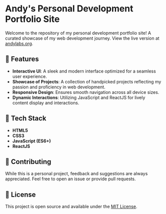 # Andy's Personal Development Portfolio Site

Welcome to the repository of my personal development portfolio site! A curated showcase of my web development journey. View the live version at [andylabs.org](https://andylabs.org).

## 🌟 Features

- **Interactive UI**: A sleek and modern interface optimized for a seamless user experience.
- **Showcase of Projects**: A collection of handpicked projects reflecting my passion and proficiency in web development.
- **Responsive Design**: Ensures smooth navigation across all device sizes.
- **Dynamic Interactions**: Utilizing JavaScript and ReactJS for lively content display and interactions.

## 🔧 Tech Stack

- **HTML5**
- **CSS3**
- **JavaScript (ES6+)**
- **ReactJS**

## 🤝 Contributing

While this is a personal project, feedback and suggestions are always appreciated. Feel free to open an issue or provide pull requests.

## 📜 License

This project is open source and available under the [MIT License](LICENSE).
